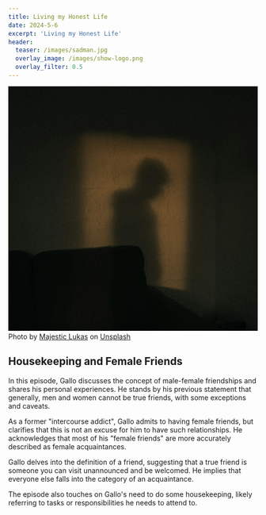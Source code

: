 ```yaml
---
title: Living my Honest Life
date: 2024-5-6
excerpt: 'Living my Honest Life'
header:
  teaser: /images/sadman.jpg
  overlay_image: /images/show-logo.png
  overlay_filter: 0.5
---
```

![Living my Honest Life](/images/sadman.jpg)
Photo by <a href="https://unsplash.com/@majesticlukas?utm_content=creditCopyText&utm_medium=referral&utm_source=unsplash">Majestic Lukas</a> on <a href="https://unsplash.com/photos/black-sofa-chair-near-white-wall-SPVSeCN7p58?utm_content=creditCopyText&utm_medium=referral&utm_source=unsplash">Unsplash</a>
  
<!--<iframe src='https://open.spotify.com/embed/episode/7ciFJuN8CNvPRKRanbO3Ue' width='80%' height='232' frameborder='0' allowtransparency='true' allow='encrypted-media'></iframe>-->
## Housekeeping and Female Friends

In this episode, Gallo discusses the concept of male-female friendships and shares his personal experiences. He stands by his previous statement that generally, men and women cannot be true friends, with some exceptions and caveats.

As a former "intercourse addict", Gallo admits to having female friends, but clarifies that this is not an excuse for him to have such relationships. He acknowledges that most of his "female friends" are more accurately described as female acquaintances.

Gallo delves into the definition of a friend, suggesting that a true friend is someone you can visit unannounced and be welcomed. He implies that everyone else falls into the category of an acquaintance.

The episode also touches on Gallo's need to do some housekeeping, likely referring to tasks or responsibilities he needs to attend to.
